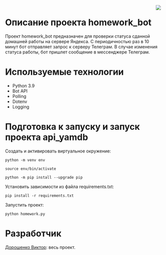 <img src="icon.png" align="right" />

# Описание проекта homework_bot
Проект homework_bot предназначен для проверки статуса сданной домашней работы на сервере Яндекса. С периодичностью раз в 10 минут бот отправляет запрос к серверу Телеграм. В случае изменения статуса работы, бот пришлет сообщение в мессенджере Телеграм. 


# Используемые технологии
- Python 3.9
- Bot API
- Polling
- Dotenv
- Logging

# Подготовка к запуску и запуск проекта api_yamdb

Cоздать и активировать виртуальное окружение:

```
python -m venv env
```

```
source env/bin/activate
```

```
python -m pip install --upgrade pip
```

Установить зависимости из файла requirements.txt:

```
pip install -r requirements.txt
```

Запустить проект:

```
python homework.py
```


# Разработчик

[Дорошенко Виктор](https://github.com/Dorosh93): весь проект.
